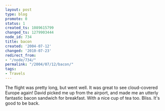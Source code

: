```yaml
---
layout: post
type: blog
promote: 0
status: 1
created_ts: 1089615799
changed_ts: 1279903444
node_id: 734
title: bacon
created: '2004-07-12'
changed: '2010-07-23'
redirect_from:
- "/node/734/"
permalink: "/2004/07/12/bacon/"
tags:
- Travels
---
```

The flight was pretty long, but went well.  It was great to see cloud-covered Europe again!  David picked me up from the airport, and made me an utterly fantastic bacon sandwich for breakfast.  With a nice cup of tea too.  Bliss.  It's good to be back.
